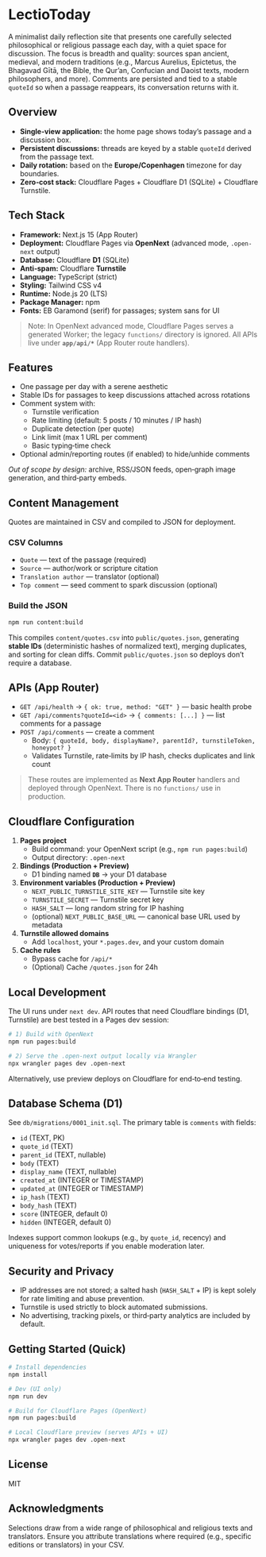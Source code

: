 # LectioToday

A minimalist daily reflection site that presents one carefully selected philosophical or religious passage each day, with a quiet space for discussion. The focus is breadth and quality: sources span ancient, medieval, and modern traditions (e.g., Marcus Aurelius, Epictetus, the Bhagavad Gītā, the Bible, the Qur’an, Confucian and Daoist texts, modern philosophers, and more). Comments are persisted and tied to a stable `quoteId` so when a passage reappears, its conversation returns with it.

## Overview

- **Single‑view application:** the home page shows today’s passage and a discussion box.
- **Persistent discussions:** threads are keyed by a stable `quoteId` derived from the passage text.
- **Daily rotation:** based on the **Europe/Copenhagen** timezone for day boundaries.
- **Zero‑cost stack:** Cloudflare Pages + Cloudflare D1 (SQLite) + Cloudflare Turnstile.

## Tech Stack

- **Framework:** Next.js 15 (App Router)
- **Deployment:** Cloudflare Pages via **OpenNext** (advanced mode, `.open-next` output)
- **Database:** Cloudflare **D1** (SQLite)
- **Anti‑spam:** Cloudflare **Turnstile**
- **Language:** TypeScript (strict)
- **Styling:** Tailwind CSS v4
- **Runtime:** Node.js 20 (LTS)
- **Package Manager:** npm
- **Fonts:** EB Garamond (serif) for passages; system sans for UI

> Note: In OpenNext advanced mode, Cloudflare Pages serves a generated Worker; the legacy `functions/` directory is ignored. All APIs live under **`app/api/*`** (App Router route handlers).

## Features

- One passage per day with a serene aesthetic
- Stable IDs for passages to keep discussions attached across rotations
- Comment system with:
  - Turnstile verification
  - Rate limiting (default: 5 posts / 10 minutes / IP hash)
  - Duplicate detection (per quote)
  - Link limit (max 1 URL per comment)
  - Basic typing‑time check
- Optional admin/reporting routes (if enabled) to hide/unhide comments

*Out of scope by design:* archive, RSS/JSON feeds, open‑graph image generation, and third‑party embeds.

## Content Management

Quotes are maintained in CSV and compiled to JSON for deployment.

### CSV Columns

- `Quote` — text of the passage (required)
- `Source` — author/work or scripture citation
- `Translation author` — translator (optional)
- `Top comment` — seed comment to spark discussion (optional)

### Build the JSON

```bash
npm run content:build
```
This compiles `content/quotes.csv` into `public/quotes.json`, generating **stable IDs** (deterministic hashes of normalized text), merging duplicates, and sorting for clean diffs. Commit `public/quotes.json` so deploys don’t require a database.

## APIs (App Router)

- `GET /api/health` → `{ ok: true, method: "GET" }` — basic health probe
- `GET /api/comments?quoteId=<id>` → `{ comments: [...] }` — list comments for a passage
- `POST /api/comments` — create a comment
  - Body: `{ quoteId, body, displayName?, parentId?, turnstileToken, honeypot? }`
  - Validates Turnstile, rate‑limits by IP hash, checks duplicates and link count

> These routes are implemented as **Next App Router** handlers and deployed through OpenNext. There is no `functions/` use in production.

## Cloudflare Configuration

1. **Pages project**
   - Build command: your OpenNext script (e.g., `npm run pages:build`)
   - Output directory: `.open-next`
2. **Bindings (Production + Preview)**
   - D1 binding named **`DB`** → your D1 database
3. **Environment variables (Production + Preview)**
   - `NEXT_PUBLIC_TURNSTILE_SITE_KEY` — Turnstile site key
   - `TURNSTILE_SECRET` — Turnstile secret key
   - `HASH_SALT` — long random string for IP hashing
   - (optional) `NEXT_PUBLIC_BASE_URL` — canonical base URL used by metadata
4. **Turnstile allowed domains**
   - Add `localhost`, your `*.pages.dev`, and your custom domain
5. **Cache rules**
   - Bypass cache for `/api/*`
   - (Optional) Cache `/quotes.json` for 24h

## Local Development

The UI runs under `next dev`. API routes that need Cloudflare bindings (D1, Turnstile) are best tested in a Pages dev session:

```bash
# 1) Build with OpenNext
npm run pages:build

# 2) Serve the .open-next output locally via Wrangler
npx wrangler pages dev .open-next
```

Alternatively, use preview deploys on Cloudflare for end‑to‑end testing.

## Database Schema (D1)

See `db/migrations/0001_init.sql`. The primary table is `comments` with fields:

- `id` (TEXT, PK)
- `quote_id` (TEXT)
- `parent_id` (TEXT, nullable)
- `body` (TEXT)
- `display_name` (TEXT, nullable)
- `created_at` (INTEGER or TIMESTAMP)
- `updated_at` (INTEGER or TIMESTAMP)
- `ip_hash` (TEXT)
- `body_hash` (TEXT)
- `score` (INTEGER, default 0)
- `hidden` (INTEGER, default 0)

Indexes support common lookups (e.g., by `quote_id`, recency) and uniqueness for votes/reports if you enable moderation later.

## Security and Privacy

- IP addresses are not stored; a salted hash (`HASH_SALT` + IP) is kept solely for rate limiting and abuse prevention.
- Turnstile is used strictly to block automated submissions.
- No advertising, tracking pixels, or third‑party analytics are included by default.

## Getting Started (Quick)

```bash
# Install dependencies
npm install

# Dev (UI only)
npm run dev

# Build for Cloudflare Pages (OpenNext)
npm run pages:build

# Local Cloudflare preview (serves APIs + UI)
npx wrangler pages dev .open-next
```

## License

MIT

## Acknowledgments

Selections draw from a wide range of philosophical and religious texts and translators. Ensure you attribute translations where required (e.g., specific editions or translators) in your CSV.
